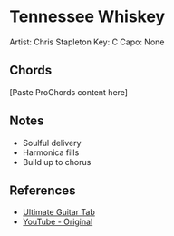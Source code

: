 # Tennessee Whiskey

Artist: Chris Stapleton
Key: C
Capo: None

## Chords

[Paste ProChords content here]

## Notes

- Soulful delivery
- Harmonica fills
- Build up to chorus

## References

- [Ultimate Guitar Tab](https://tabs.ultimate-guitar.com/tab/chris-stapleton/tennessee-whiskey-chords)
- [YouTube - Original](https://www.youtube.com/watch?v=4zAThXFO_2c) 